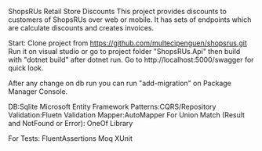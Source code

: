 ShopsRUs Retail Store Discounts
This project provides discounts to customers of ShopsRUs over web or mobile. It has sets of endpoints which are calculate discounts and creates invoices.

Start:
Clone project from https://github.com/multecipenguen/shopsrus.git
Run it on visual studio or go to project folder "ShopsRUs.Api" then build with "dotnet build" after dotnet run.
Go to http://localhost:5000/swagger for quick look.

After any change on db run you can run "add-migration" on Package Manager Console.

DB:Sqlite
Microsoft Entity Framework
Patterns:CQRS/Repository
Validation:Fluetn Validation
Mapper:AutoMapper
For Union Match (Result and NotFound or Error): OneOf Library

For Tests:
	FluentAssertions
	Moq
	XUnit

